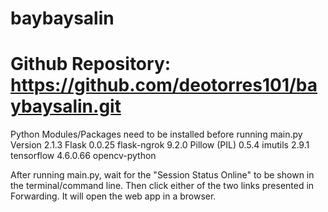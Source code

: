 # baybaysalin
# Github Repository: https://github.com/deotorres101/baybaysalin.git

Python Modules/Packages need to be installed before running main.py
    Version
    2.1.3   Flask
    0.0.25  flask-ngrok
    9.2.0   Pillow (PIL)
    0.5.4   imutils
    2.9.1   tensorflow
    4.6.0.66 opencv-python

After running main.py, wait for the "Session Status Online" to be shown in the terminal/command line.
Then click either of the two links presented in Forwarding. It will open the web app in a browser.